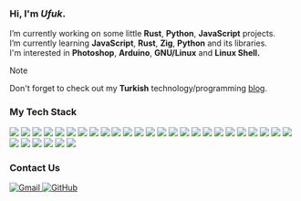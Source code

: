 <h3 align="left">Hi, I'm <em>Ufuk</em>.</h3>

<p>
  I’m currently working on some little <strong>Rust</strong>, <strong>Python</strong>, <strong>JavaScript</strong> projects. <br> 
  I’m currently learning <strong>JavaScript</strong>, <strong>Rust</strong>, <strong>Zig</strong>, <strong>Python</strong> and its libraries.<br> 
  I'm interested in <strong>Photoshop</strong>, <strong>Arduino</strong>, <strong>GNU/Linux</strong> and <strong>Linux Shell.</strong> 
</p>

> [!NOTE]
> Don't forget to check out my <strong>Turkish</strong> technology/programming <a href="https://ufuk.bearblog.dev" target="_blank" rel="noopener noreferrer">blog</a>.

<h3 align="left">My Tech Stack</h3>

![](https://ziadoua.github.io/m3-Markdown-Badges/badges/Arch/arch1.svg)
![](https://ziadoua.github.io/m3-Markdown-Badges/badges/Arduino/arduino1.svg)
![](https://ziadoua.github.io/m3-Markdown-Badges/badges/Bootstrap/bootstrap1.svg)
![](https://ziadoua.github.io/m3-Markdown-Badges/badges/CSS/css1.svg)
![](https://ziadoua.github.io/m3-Markdown-Badges/badges/Debian/debian1.svg)
![](https://ziadoua.github.io/m3-Markdown-Badges/badges/Django/django1.svg)
![](https://ziadoua.github.io/m3-Markdown-Badges/badges/Electron/electron1.svg)
![](https://ziadoua.github.io/m3-Markdown-Badges/badges/FastAPI/fastapi1.svg)
![](https://ziadoua.github.io/m3-Markdown-Badges/badges/Figma/figma1.svg)
![](https://ziadoua.github.io/m3-Markdown-Badges/badges/Flask/flask1.svg)
![](https://ziadoua.github.io/m3-Markdown-Badges/badges/FontAwesome/fontawesome1.svg)
![](https://ziadoua.github.io/m3-Markdown-Badges/badges/HTML/html1.svg)
![](https://ziadoua.github.io/m3-Markdown-Badges/badges/Javascript/javascript1.svg)
![](https://ziadoua.github.io/m3-Markdown-Badges/badges/JSON/json1.svg)
![](https://ziadoua.github.io/m3-Markdown-Badges/badges/Linux/linux1.svg)
![](https://ziadoua.github.io/m3-Markdown-Badges/badges/Markdown/markdown1.svg)
![](https://ziadoua.github.io/m3-Markdown-Badges/badges/NodeJS/nodejs1.svg)
![](https://ziadoua.github.io/m3-Markdown-Badges/badges/npm/npm1.svg)
![](https://ziadoua.github.io/m3-Markdown-Badges/badges/Photoshop/photoshop1.svg)
![](https://ziadoua.github.io/m3-Markdown-Badges/badges/Python/python1.svg)
![](https://ziadoua.github.io/m3-Markdown-Badges/badges/Qt/qt1.svg)
![](https://ziadoua.github.io/m3-Markdown-Badges/badges/R/r1.svg)
![](https://ziadoua.github.io/m3-Markdown-Badges/badges/React/react1.svg)
![](https://ziadoua.github.io/m3-Markdown-Badges/badges/Rust/rust1.svg)
![](https://ziadoua.github.io/m3-Markdown-Badges/badges/Shell/shell1.svg)
![](https://ziadoua.github.io/m3-Markdown-Badges/badges/TailwindCSS/tailwindcss1.svg)
![](https://ziadoua.github.io/m3-Markdown-Badges/badges/Vercel/vercel1.svg)
![](https://ziadoua.github.io/m3-Markdown-Badges/badges/Vim/vim1.svg)
![](https://ziadoua.github.io/m3-Markdown-Badges/badges/VisualStudioCode/visualstudiocode1.svg)
![](https://ziadoua.github.io/m3-Markdown-Badges/badges/Vue/vue1.svg)
![](https://ziadoua.github.io/m3-Markdown-Badges/badges/Zig/zig1.svg)

<h3 align="left">Contact Us</h3>

<a href="mailto:ufuayk@gmail.com">
  <img src="https://ziadoua.github.io/m3-Markdown-Badges/badges/Gmail/gmail1.svg" alt="Gmail">
</a>

<a href="https://github.com/ufuayk/ufuayk/issues">
  <img src="https://ziadoua.github.io/m3-Markdown-Badges/badges/Github/github1.svg" alt="GitHub">
</a>
